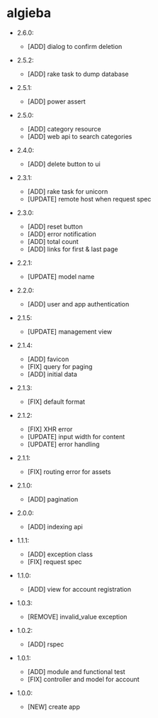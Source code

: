 algieba
=======

- 2.6.0:
  - [ADD] dialog to confirm deletion

- 2.5.2:
  - [ADD] rake task to dump database

- 2.5.1:
  - [ADD] power assert

- 2.5.0:
  - [ADD] category resource
  - [ADD] web api to search categories

- 2.4.0:
  - [ADD] delete button to ui

- 2.3.1:
  - [ADD] rake task for unicorn
  - [UPDATE] remote host when request spec

- 2.3.0:
  - [ADD] reset button
  - [ADD] error notification
  - [ADD] total count
  - [ADD] links for first & last page

- 2.2.1:
  - [UPDATE] model name

- 2.2.0:
  - [ADD] user and app authentication

- 2.1.5:
  - [UPDATE] management view

- 2.1.4:
  - [ADD] favicon
  - [FIX] query for paging
  - [ADD] initial data

- 2.1.3:
  - [FIX] default format

- 2.1.2:
  - [FIX] XHR error
  - [UPDATE] input width for content
  - [UPDATE] error handling

- 2.1.1:
  - [FIX] routing error for assets

- 2.1.0:
  - [ADD] pagination

- 2.0.0:
  - [ADD] indexing api

- 1.1.1:
  - [ADD] exception class
  - [FIX] request spec

- 1.1.0:
  - [ADD] view for account registration

- 1.0.3:
  - [REMOVE] invalid_value exception

- 1.0.2:
  - [ADD] rspec

- 1.0.1:
  - [ADD] module and functional test
  - [FIX] controller and model for account

- 1.0.0:
  - [NEW] create app
